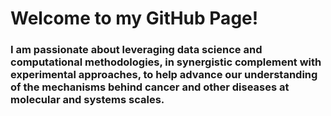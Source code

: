 # Welcome to my GitHub Page!  

### I am passionate about leveraging data science and computational methodologies, in synergistic complement with experimental approaches, to help advance our understanding of the mechanisms behind cancer and other diseases at molecular and systems scales.

